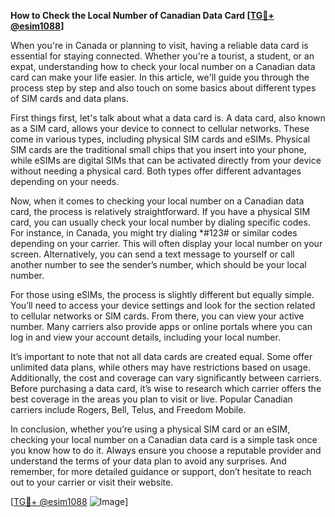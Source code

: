 **How to Check the Local Number of Canadian Data Card [[TG💪+ @esim1088](https://t.me/s/esim1088)]**

When you're in Canada or planning to visit, having a reliable data card is essential for staying connected. Whether you're a tourist, a student, or an expat, understanding how to check your local number on a Canadian data card can make your life easier. In this article, we'll guide you through the process step by step and also touch on some basics about different types of SIM cards and data plans.

First things first, let's talk about what a data card is. A data card, also known as a SIM card, allows your device to connect to cellular networks. These come in various types, including physical SIM cards and eSIMs. Physical SIM cards are the traditional small chips that you insert into your phone, while eSIMs are digital SIMs that can be activated directly from your device without needing a physical card. Both types offer different advantages depending on your needs.

Now, when it comes to checking your local number on a Canadian data card, the process is relatively straightforward. If you have a physical SIM card, you can usually check your local number by dialing specific codes. For instance, in Canada, you might try dialing *#123# or similar codes depending on your carrier. This will often display your local number on your screen. Alternatively, you can send a text message to yourself or call another number to see the sender’s number, which should be your local number.

For those using eSIMs, the process is slightly different but equally simple. You’ll need to access your device settings and look for the section related to cellular networks or SIM cards. From there, you can view your active number. Many carriers also provide apps or online portals where you can log in and view your account details, including your local number.

It’s important to note that not all data cards are created equal. Some offer unlimited data plans, while others may have restrictions based on usage. Additionally, the cost and coverage can vary significantly between carriers. Before purchasing a data card, it’s wise to research which carrier offers the best coverage in the areas you plan to visit or live. Popular Canadian carriers include Rogers, Bell, Telus, and Freedom Mobile.

In conclusion, whether you’re using a physical SIM card or an eSIM, checking your local number on a Canadian data card is a simple task once you know how to do it. Always ensure you choose a reputable provider and understand the terms of your data plan to avoid any surprises. And remember, for more detailed guidance or support, don’t hesitate to reach out to your carrier or visit their website.

[[TG💪+ @esim1088](https://t.me/s/esim1088) ![Image](https://i.postimg.cc/Y0z9fWf4/image.png)]